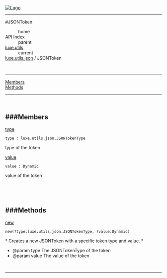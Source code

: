 
[![Logo](../../../../images/logo.png)](../../../../index.html)

---

#JSONToken


&emsp;&emsp;&emsp;home   
[API Index](../../../../api/index.html#luxe.utils)   
&emsp;&emsp;&emsp;parent    
[luxe.utils](../)     
&emsp;&emsp;&emsp;current    
[luxe.utils.json](./) / JSONToken

<br/>

---


[Members](#Members)   
[Methods](#Methods)   


---

&nbsp;   

<a class="lift" name="Members" ></a>
###Members   
---
<a class="lift" name="type" href="#type">type</a>



`type : luxe.utils.json.JSONTokenType`

<span class="small_desc_flat"> type of the token </span>   

<a class="lift" name="value" href="#value">value</a>



`value : Dynamic`

<span class="small_desc_flat"> value of the token </span>   

&nbsp;   

&nbsp;   

<a class="lift" name="Methods" ></a>
###Methods   
---
<a class="lift" name="new" href="#new">new</a>



`new(?type:luxe.utils.json.JSONTokenType, ?value:Dynamic) `

<span class="small_desc_flat"> * Creates a new JSONToken with a specific token type and value.
   *
   * @param type The JSONTokenType of the token
   * @param value The value of the token </span>   



&nbsp;
&nbsp;
&nbsp;

---  


&nbsp;   
&nbsp;   